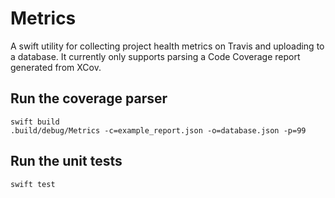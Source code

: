 # Metrics

A swift utility for collecting project health metrics on Travis and uploading to a database. It
currently only supports parsing a Code Coverage report generated from XCov.

## Run the coverage parser

```
swift build
.build/debug/Metrics -c=example_report.json -o=database.json -p=99
```

## Run the unit tests

```
swift test
```
